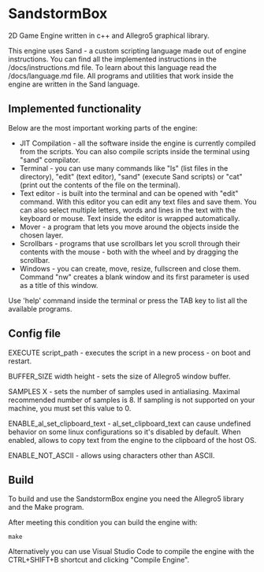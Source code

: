 # SandstormBox
2D Game Engine written in c++ and Allegro5 graphical library.

This engine uses Sand - a custom scripting language made out of engine instructions. You can find all the implemented instructions in the /docs/instructions.md file. To learn about this language read the /docs/language.md file. All programs and utilities that work inside the engine are written in the Sand language.

## Implemented functionality

Below are the most important working parts of the engine: 
- JIT Compilation - all the software inside the engine is currently compiled from the scripts. You can also compile scripts inside the terminal using "sand" compilator.
- Terminal - you can use many commands like "ls" (list files in the directory), "edit" (text editor), "sand" (execute Sand scripts) or "cat" (print out the contents of the file on the terminal).
- Text editor - is built into the terminal and can be opened with "edit" command. With this editor you can edit any text files and save them. You can also select multiple letters, words and lines in the text with the keyboard or mouse. Text inside the editor is wrapped automatically.
- Mover - a program that lets you move around the objects inside the chosen layer. 
- Scrollbars - programs that use scrollbars let you scroll through their contents with the mouse - both with the wheel and by dragging the scrollbar.
- Windows - you can create, move, resize, fullscreen and close them. Command "nw" creates a blank window and its first parameter is used as a title of this window.

Use 'help' command inside the terminal or press the TAB key to list all the available programs.

## Config file

EXECUTE script_path - executes the script in a new process - on boot and restart.

BUFFER_SIZE width height - sets the size of Allegro5 window buffer.

SAMPLES X - sets the number of samples used in antialiasing. Maximal recommended number of samples is 8. If sampling is not supported on your machine, you must set this value to 0.

ENABLE_al_set_clipboard_text - al_set_clipboard_text can cause undefined behavior on some linux configurations so it's disabled by default. When enabled, allows to copy text from the engine to the clipboard of the host OS.

ENABLE_NOT_ASCII - allows using characters other than ASCII.

## Build

To build and use the SandstormBox engine you need the Allegro5 library and the Make program.

After meeting this condition you can build the engine with:

    make

Alternatively you can use Visual Studio Code to compile the engine with the CTRL+SHIFT+B shortcut and clicking "Compile Engine".